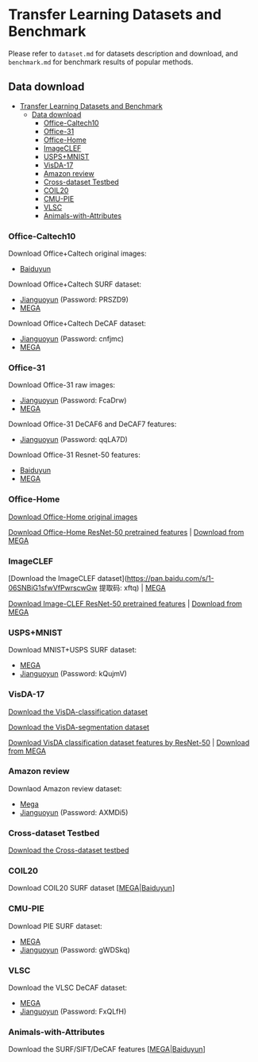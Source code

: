 # Transfer Learning Datasets and Benchmark

Please refer to `dataset.md` for datasets description and download, and `benchmark.md` for benchmark results of popular methods.

## Data download

- [Transfer Learning Datasets and Benchmark](#transfer-learning-datasets-and-benchmark)
  - [Data download](#data-download)
    - [Office-Caltech10](#office-caltech10)
    - [Office-31](#office-31)
    - [Office-Home](#office-home)
    - [ImageCLEF](#imageclef)
    - [USPS+MNIST](#uspsmnist)
    - [VisDA-17](#visda-17)
    - [Amazon review](#amazon-review)
    - [Cross-dataset Testbed](#cross-dataset-testbed)
    - [COIL20](#coil20)
    - [CMU-PIE](#cmu-pie)
    - [VLSC](#vlsc)
    - [Animals-with-Attributes](#animals-with-attributes)

### Office-Caltech10

Download Office+Caltech original images: 
- [Baiduyun](https://pan.baidu.com/s/14JEGQ56LJX7LMbd6GLtxCw)

Download Office+Caltech SURF dataset: 
- [Jianguoyun](https://www.jianguoyun.com/p/DaKoCGIQmN7PCBju9KsD) (Password: PRSZD9)
- [MEGA](https://mega.nz/#F!AaJTGIzD!XHM2XMsSd9V-ljVi0EtvFg)

Download Office+Caltech DeCAF dataset:
- [Jianguoyun](https://www.jianguoyun.com/p/DWJ_7qgQmN7PCBj29KsD) (Password: cnfjmc) 
- [MEGA](https://mega.nz/#F!QDxBBC4J!LizxWbE1_JEwPSrA2mrrrw)


### Office-31

Download Office-31 raw images:
- [Jianguoyun](https://www.jianguoyun.com/p/Dblj5GcQmN7PCBiA9asD) (Password: FcaDrw)
- [MEGA](https://mega.nz/file/dSpjyCwR#9ctB4q1RIE65a4NoJy0ox3gngh15cJqKq1XpOILJt9s)

Download Office-31 DeCAF6 and DeCAF7 features:
- [Jianguoyun](https://www.jianguoyun.com/p/DcNAUg0QmN7PCBiF9asD) (Password: qqLA7D)

Download Office-31 Resnet-50 features:
- [Baiduyun](https://pan.baidu.com/s/1UoyJSqoCKCda-NcP-zraVg)
- [MEGA](https://mega.nz/#F!laI2lKoJ!nSmVQXrpu1Ov794sy2wFKg)

### Office-Home

[Download Office-Home original images](http://hemanthdv.org/OfficeHome-Dataset/)

[Download Office-Home ResNet-50 pretrained features](https://pan.baidu.com/s/1qvcWJCXVG8JkZnoM4BVoGg) | [Download from MEGA](https://mega.nz/#F!pGIkjIxC!MDD3ps6RzTXWobMfHh0Slw)

### ImageCLEF

[Download the ImageCLEF dataset](https://pan.baidu.com/s/1-06SNBiG1sfwVfPwrscwGw 提取码: xftq) | [MEGA](https://mega.nz/#!AKYhEYaY!mSwEK3_9SLVSqXXNzUxNWpQymlH10vcEhuC8fbOIAwk)

[Download Image-CLEF ResNet-50 pretrained features](https://pan.baidu.com/s/16wBgDJI6drA0oYq537h4FQ) | [Download from MEGA](https://mega.nz/#F!QPJCzShS!b6qQUXWnCCGBMVs0m6MdQw)

### USPS+MNIST

Download MNIST+USPS SURF dataset:
- [MEGA](https://mega.nz/#F!oHJ2UCoK!r62nRoZ0gH8NXIcgmyWReA)
- [Jianguoyun](https://www.jianguoyun.com/p/DeCNnNkQmN7PCBjd9KsD) (Password: kQujmV)

### VisDA-17

[Download the VisDA-classification dataset](http://csr.bu.edu/ftp/visda17/clf/)

[Download the VisDA-segmentation dataset](http://csr.bu.edu/ftp/visda17/seg/)

[Download VisDA classification dataset features by ResNet-50](https://pan.baidu.com/s/1sbuDqWWzwLyB1fFIpo5BdQ) | [Download from MEGA](https://mega.nz/#F!ZDY2jShR!r_M2sR7MBi_9JPsRUXXy0g)

### Amazon review

Downlaod Amazon review dataset:
- [Mega](https://mega.nz/#F!RS43DADD!4pWwFA0CBJP1oLhAR23bTA)
- [Jianguoyun](https://www.jianguoyun.com/p/DfOeHxIQmN7PCBiT9asD) (Password: AXMDi5)

### Cross-dataset Testbed

[Download the Cross-dataset testbed](https://pan.baidu.com/s/1o8MeVUi)

### COIL20

Download COIL20 SURF dataset [[MEGA](https://mega.nz/#F!xWxyTDaZ!MWamSH17Uu065XbDNYymkQ)|[Baiduyun](https://pan.baidu.com/s/1pKM1VCn)]

### CMU-PIE

Download PIE SURF dataset:
- [MEGA](https://mega.nz/#F!lPgmkZQB!z2QuBEmCzj2XR5AAQaIj7Q)
- [Jianguoyun](https://www.jianguoyun.com/p/Da9HTXUQmN7PCBiO9asD) (Password: gWDSkq)

### VLSC

Download the VLSC DeCAF dataset:
- [MEGA](https://mega.nz/#F!gTJxGTJK!w9UJjZVq3ClqGj4mBDmT4A)
- [Jianguoyun](https://www.jianguoyun.com/p/DegKxO8QmN7PCBiI9asD) (Password: FxQLfH)

### Animals-with-Attributes

Download the SURF/SIFT/DeCAF features [[MEGA](https://mega.nz/#F!Na5jyLiC!LT29_gyoPsd_eEoym3CgMg)|[Baiduyun](https://pan.baidu.com/s/1mi7RYQW)]